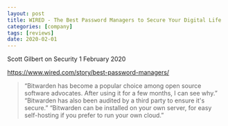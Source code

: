 ```yaml
---
layout: post
title: WIRED - The Best Password Managers to Secure Your Digital Life
categories: [company]
tags: [reviews]
date: 2020-02-01
---
```


Scott Gilbert on Security 1 February 2020
 
https://www.wired.com/story/best-password-managers/

> “Bitwarden has become a popular choice among open source software advocates. After using it for a few months, I can see why.”
> “Bitwarden has also been audited by a third party to ensure it's secure.”
> “Bitwarden can be installed on your own server, for easy self-hosting if you prefer to run your own cloud.”
